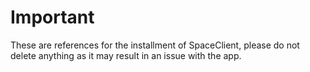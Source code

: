 # Important
These are references for the installment of SpaceClient, please do not delete anything as it may result in an issue with the app.
